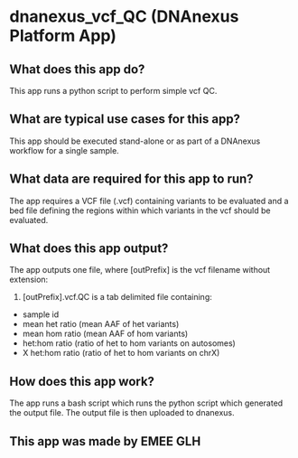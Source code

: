 <!-- dx-header -->
# dnanexus_vcf_QC (DNAnexus Platform App)

## What does this app do?
This app runs a python script to perform simple vcf QC.

## What are typical use cases for this app?
This app should be executed stand-alone or as part of a DNAnexus workflow for a single sample.

## What data are required for this app to run?
The app requires a VCF file (.vcf) containing variants to be evaluated and a bed file defining the regions within which variants in the vcf should be evaluated.

## What does this app output?
The app outputs one file, where [outPrefix] is the vcf filename without extension:
1. [outPrefix].vcf.QC is a tab delimited file containing:
 - sample id
 - mean het ratio (mean AAF of het variants)
 - mean hom ratio (mean AAF of hom variants)
 - het:hom ratio (ratio of het to hom variants on autosomes)
 - X het:hom ratio (ratio of het to hom variants on chrX)

## How does this app work?
The app runs a bash script which runs the python script which generated the output file. The output file is then uploaded to dnanexus.


## This app was made by EMEE GLH
